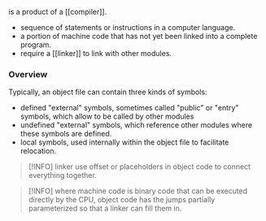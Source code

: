  is a product of a [[compiler]].
 - sequence of statements or instructions in a computer language.
 - a portion of machine code that has not yet been linked into a complete program.
 - require a [[linker]] to link with other modules.
### Overview
Typically, an object file can contain three kinds of symbols:
- defined "external" symbols, sometimes called "public" or "entry" symbols, which allow to be called by other modules
- undefined "external" symbols, which reference other modules where these symbols are defined.
- local symbols, used internally within the object file to facilitate relocation.

>[!INFO] linker use offset or placeholders in object code to connect everything together.

>[!INFO] where machine code is binary code that can be executed directly by the CPU, object code has the jumps partially parameterized so that a linker can fill them in.